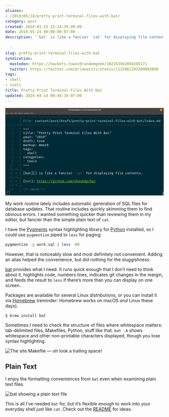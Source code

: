 ```yaml
---
aliases:
- /2019/05/24/pretty-print-terminal-files-with-bat/
category: post
created: 2024-01-15 15:24:39-08:00
date: 2019-05-24 00:00:00-07:00
description: '`bat` is like a fancier `cat` for displaying file contents.

  '
slug: pretty-print-terminal-files-with-bat
syndication:
  mastodon: https://hackers.town/@randomgeek/102153562058385171
  twitter: https://twitter.com/brianwisti/status/1132062293209092098
tags:
- shell
- tools
title: Pretty Print Terminal Files With Bat
updated: 2024-04-14 09:44:34-07:00
---
```


![attachments/img/2019/cover-2019-05-24.png](../../../attachments/img/2019/cover-2019-05-24.png)

My work routine lately includes automatic generation of SQL files for database updates. That routine includes quickly skimming them to find obvious errors. I wanted something quicker than reviewing them in my editor, but fancier than the simple plain text of `cat`.

I have the [Pygments](http://pygments.org/) syntax highlighting library for [Python](../../../card/Python.md) installed, so I could use `pygmentize` piped to `less` for paging:

````sh
pygmentize -g work.sql | less -NR
````

However, that is noticeably slow and most definitely not convenient. Adding an alias helped the convenience, but did nothing for the sluggishness.

[bat](https://github.com/sharkdp/bat) provides what I need. It runs quick enough that I don’t need to think about it, highlights code, numbers lines, indicates git changes in the margin, and feeds the result to `less` if there’s more than you can display on one screen.

Packages are available for several Linux distributions, or you can install it via [Homebrew](https://brew.sh/) (reminder: Homebrew works on macOS *and* Linux these days).

````
$ brew install bat
````

Sometimes I need to check the structure of files where whitespace matters: tab-delimited files, Makefiles, Python, stuff like that. `bat -A` shows whitespace and other non-printable characters displayed, though you lose syntax highlighting.

![The site Makefile — oh look a trailing space!](attachments/img/2019/showing-whitespace.png)

## Plain Text

I enjoy the formatting conveniences from `bat` even when examining plain text files.

![bat showing a plain text file](attachments/img/2019/bat-plain-text.png)

This is all I’ve needed `bat` for, but it’s flexible enough to work into your everyday shell just like `cat`. Check out the [README](https://github.com/sharkdp/bat) for ideas.